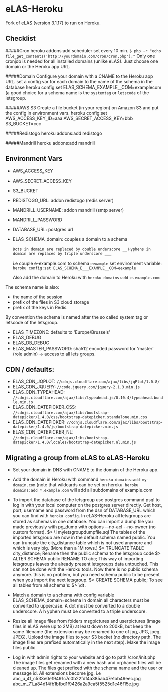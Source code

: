 eLAS-Heroku
=====

Fork of [eLAS](http://www.elasproject.org/) (version 3.1.17) to run on Heroku.


Checklist
---------

#####Cron
    heroku addons:add scheduler
    set every 10 min.  `$ php -r "echo file_get_contents('http://yourdomain.com/cron/cron.php');"`
    Only one cronjob is needed for all installed domains (unlike eLAS). Just choose one domain or the Heroku app URL.

#####Domain
    Configure your domain with a CNAME to the Heroku app URL.
    set a config var for each domain to the name of the schema in the database
    heroku config:set ELAS_SCHEMA_EXAMPLE__COM=examplecom
    (a good choice for a schema name is the `systemtag` or `letscode` of the letsgroup.

#####AWS S3
    Create a file bucket (in your region) on Amazon S3 and put the config in environment vars.
    heroku config:set AWS_ACCESS_KEY_ID=aaa AWS_SECRET_ACCESS_KEY=bbb S3_BUCKET=ccc

#####Redistogo
    heroku addons:add redistogo

#####Mandrill
    heroku addons:add mandrill

Environment Vars
------
* AWS_ACCESS_KEY
* AWS_SECRET_ACCESS_KEY
* S3_BUCKET

* REDISTOGO_URL: addon redistogo (redis server)

* MANDRILL_USERNAME: addon mandrill (smtp server)
* MANDRILL_PASSWORD

* DATABASE_URL: postgres url

* ELAS_SCHEMA_domain: couples a domain to a schema 

    `Dots in domain are replaced by double underscore __`
    `Hyphens in domain are replaced by triple underscore ___`

    i.e couple e-example.com to schema `eexample`
    set environment variable:
        `heroku config:set ELAS_SCHEMA_E___EXAMPLE__COM=eexample`

    Also add the domain to Heroku with `heroku domains:add e.example.com`

The schema name is also:
  * the name of the session
  * prefix of the files in S3 cloud storage
  * prefix of the keys in Redis.

By convention the schema is named after the so called system tag or letscode of the letsgroup.

* ELAS_TIMEZONE: defaults to 'Europe/Brussels'
* ELAS_DEBUG
* ELAS_DB_DEBUG
* ELAS_MASTER_PASSWORD: sha512 encoded password for 'master' (role admin) -> access to all lets groups.

CDN / defaults:
--
* ELAS_CDN_JQPLOT: `//cdnjs.cloudflare.com/ajax/libs/jqPlot/1.0.8/`
* ELAS_CDN_JQUERY: `//code.jquery.com/jquery-2.1.3.min.js`
* ELAS_CDN_TYPEAHEAD: `//cdnjs.cloudflare.com/ajax/libs/typeahead.js/0.10.4/typeahead.bundle.min.js`
* ELAS_CDN_DATEPICKER_CSS: `//cdnjs.cloudflare.com/ajax/libs/bootstrap-datepicker/1.4.0/css/bootstrap-datepicker.standalone.min.css`
* ELAS_CDN_DATEPICKER: `//cdnjs.cloudflare.com/ajax/libs/bootstrap-datepicker/1.4.0/js/bootstrap-datepicker.min.js`
* ELAS_CDN_DATEPICKER_NL: `//cdnjs.cloudflare.com/ajax/libs/bootstrap-datepicker/1.4.0/locales/bootstrap-datepicker.nl.min.js`


Migrating a group from eLAS to eLAS-Heroku
----------

* Set your domain in DNS with CNAME to the domain of the Heroku app.
* Add the domain in Heroku with command `heroku domains:add my-domain.com` (note that wildcards can be set on heroku.  `heroku domains:add *.example.com` will add all subdomains of example.com
* To import the database of the letsgroup use postgres command psql to log in with your local computer on the postgres server directly. Get host, port, username and password from the dsn of DATABASE_URL which you can find with `heroku config`.
In eLAS-Heroku all letsgroups are stored as schemas in one database.
You can import a dump file you made previously with pg_dump with options --no-acl --no-owner (no custom format).
    $> \i myletsgroupdumpfile.sql
The tables of the imported letsgroup are now in the default schema named public.
You can truncate the city_distance table which is not used anymore and which is very big. (More than a 1M rows.)
    $> TRUNCATE TABLE city_distance;
Rename then the public schema to the letsgroup code
    $> ALTER SCHEMA public RENAME TO abc;
This way of importing letsgroups leaves the already present letsgroups data untouched. This can not be done with the Heroku tools.
Now there is no public schema anymore. this is no problem, but you need schema public to be present when you import the next letsgroup.
    $> CREATE SCHEMA public;
To see all tables from all schema's:
    $> \dt *.*

* Match a domain to a schema with config variable ELAS_SCHEMA_domain=schema
In domain all characters must be converted to uppercase. A dot must be converted to a double underscore. A h
yphen must be converted to a triple underscore.

* Resize all image files from folders msgpictures and userpictures (image files in eLAS were up to 2MB) at least down to 200kB, but keep the same filename (the extension may be renamed to one of jpg, JPG, jpeg, JPEG). 
Upload the image files to your S3 bucket (no directory path. The image files are prefixed automatically in the next step).
Make the image files public.
* Log in with admin rights to your website and go to path /cron/init.php The image files get renamed with a new hash and orphaned files will be cleaned up.
The files get prefixed with the schema name and the user or message id. All extensions become jpg.
    i.e   abc_u_41_c533e0ef9491c7c0b22fdf4a385ab47e1bb49eec.jpg
          abc_m_71_a84d14fb1bfbd1f9426a2a9ca5f5525d1e46f15e.jpg
